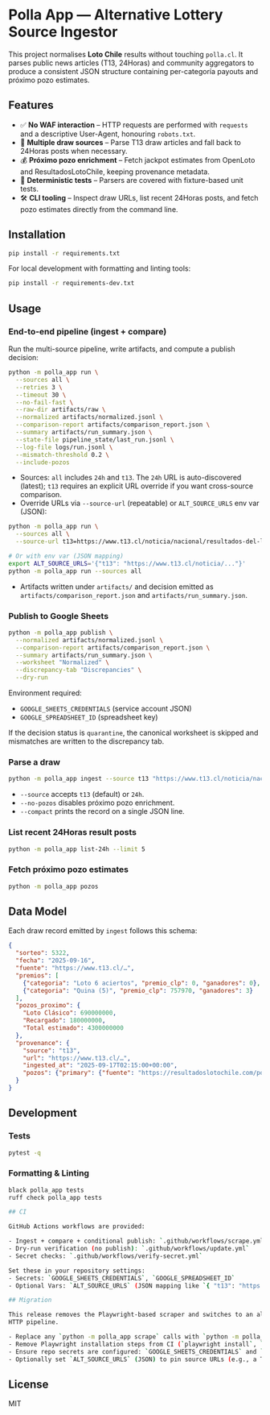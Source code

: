 # Polla App — Alternative Lottery Source Ingestor

This project normalises **Loto Chile** results without touching `polla.cl`. It
parses public news articles (T13, 24Horas) and community aggregators to produce
a consistent JSON structure containing per-categoría payouts and próximo pozo
estimates.

## Features

- ✅ **No WAF interaction** – HTTP requests are performed with `requests` and a
  descriptive User-Agent, honouring `robots.txt`.
- 📰 **Multiple draw sources** – Parse T13 draw articles and fall back to
  24Horas posts when necessary.
- 💰 **Próximo pozo enrichment** – Fetch jackpot estimates from OpenLoto and
  ResultadosLotoChile, keeping provenance metadata.
- 🧪 **Deterministic tests** – Parsers are covered with fixture-based unit tests.
- 🛠️ **CLI tooling** – Inspect draw URLs, list recent 24Horas posts, and fetch
  pozo estimates directly from the command line.

## Installation

```bash
pip install -r requirements.txt
```

For local development with formatting and linting tools:

```bash
pip install -r requirements-dev.txt
```

## Usage

### End-to-end pipeline (ingest + compare)

Run the multi-source pipeline, write artifacts, and compute a publish decision:

```bash
python -m polla_app run \
  --sources all \
  --retries 3 \
  --timeout 30 \
  --no-fail-fast \
  --raw-dir artifacts/raw \
  --normalized artifacts/normalized.jsonl \
  --comparison-report artifacts/comparison_report.json \
  --summary artifacts/run_summary.json \
  --state-file pipeline_state/last_run.jsonl \
  --log-file logs/run.jsonl \
  --mismatch-threshold 0.2 \
  --include-pozos
```

- Sources: `all` includes `24h` and `t13`. The `24h` URL is auto-discovered (latest); `t13` requires an explicit URL override if you want cross-source comparison.
- Override URLs via `--source-url` (repeatable) or `ALT_SOURCE_URLS` env var (JSON):

```bash
python -m polla_app run \
  --sources all \
  --source-url t13=https://www.t13.cl/noticia/nacional/resultados-del-loto-sorteo-5198

# Or with env var (JSON mapping)
export ALT_SOURCE_URLS='{"t13": "https://www.t13.cl/noticia/..."}'
python -m polla_app run --sources all
```

- Artifacts written under `artifacts/` and decision emitted as `artifacts/comparison_report.json` and `artifacts/run_summary.json`.

### Publish to Google Sheets

```bash
python -m polla_app publish \
  --normalized artifacts/normalized.jsonl \
  --comparison-report artifacts/comparison_report.json \
  --summary artifacts/run_summary.json \
  --worksheet "Normalized" \
  --discrepancy-tab "Discrepancies" \
  --dry-run
```

Environment required:
- `GOOGLE_SHEETS_CREDENTIALS` (service account JSON)
- `GOOGLE_SPREADSHEET_ID` (spreadsheet key)

If the decision status is `quarantine`, the canonical worksheet is skipped and mismatches are written to the discrepancy tab.

### Parse a draw

```bash
python -m polla_app ingest --source t13 "https://www.t13.cl/noticia/nacional/resultados-del-loto-sorteo-5198"
```

- `--source` accepts `t13` (default) or `24h`.
- `--no-pozos` disables próximo pozo enrichment.
- `--compact` prints the record on a single JSON line.

### List recent 24Horas result posts

```bash
python -m polla_app list-24h --limit 5
```

### Fetch próximo pozo estimates

```bash
python -m polla_app pozos
```

## Data Model

Each draw record emitted by `ingest` follows this schema:

```json
{
  "sorteo": 5322,
  "fecha": "2025-09-16",
  "fuente": "https://www.t13.cl/…",
  "premios": [
    {"categoria": "Loto 6 aciertos", "premio_clp": 0, "ganadores": 0},
    {"categoria": "Quina (5)", "premio_clp": 757970, "ganadores": 3}
  ],
  "pozos_proximo": {
    "Loto Clásico": 690000000,
    "Recargado": 180000000,
    "Total estimado": 4300000000
  },
  "provenance": {
    "source": "t13",
    "url": "https://www.t13.cl/…",
    "ingested_at": "2025-09-17T02:15:00+00:00",
    "pozos": {"primary": {"fuente": "https://resultadoslotochile.com/pozo-para-el-proximo-sorteo/"}}
  }
}
```

## Development

### Tests

```bash
pytest -q
```

### Formatting & Linting

```bash
black polla_app tests
ruff check polla_app tests

## CI

GitHub Actions workflows are provided:

- Ingest + compare + conditional publish: `.github/workflows/scrape.yml`
- Dry-run verification (no publish): `.github/workflows/update.yml`
- Secret checks: `.github/workflows/verify-secret.yml`

Set these in your repository settings:
- Secrets: `GOOGLE_SHEETS_CREDENTIALS`, `GOOGLE_SPREADSHEET_ID`
- Optional Vars: `ALT_SOURCE_URLS` (JSON mapping like `{ "t13": "https://…" }`)

## Migration

This release removes the Playwright-based scraper and switches to an alt-source
HTTP pipeline.

- Replace any `python -m polla_app scrape` calls with `python -m polla_app run`.
- Remove Playwright installation steps from CI (`playwright install`, `install-deps`).
- Ensure repo secrets are configured: `GOOGLE_SHEETS_CREDENTIALS` and `GOOGLE_SPREADSHEET_ID`.
- Optionally set `ALT_SOURCE_URLS` (JSON) to pin source URLs (e.g., a T13 article).
```

## License

MIT

